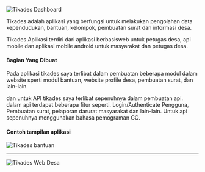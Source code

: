 ![Tikades Dashboard](https://fn-code.github.io/portofolio/img/tikades-dashboard.png)

Tikades adalah aplikasi yang berfungsi untuk melakukan pengolahan data kependudukan, bantuan, kelompok, pembuatan surat dan informasi desa.

Tikades Aplikasi terdiri dari aplikasi berbasisweb untuk petugas desa, api mobile dan aplikasi mobile android untuk masyarakat dan petugas desa.

#### Bagian Yang Dibuat

Pada aplikasi tikades saya terlibat dalam pembuatan beberapa modul dalam website sperti modul bantuan, website profile desa, pembuatan surat, dan lain-lain. 

dan untuk API tikades saya terlibat sepenuhnya dalam pembuatan api.
dalam api terdapat beberapa fitur seperti. Login/Authenticate Pengguna, Pembuatan surat, pelaporan darurat masyarakat dan lain-lain.
Untuk api sepenuhnya menggunakan bahasa pemograman GO.

#### Contoh tampilan aplikasi

![Tikades bantuan](https://fn-code.github.io/portofolio/img/tikades-bantuan.png)

<hr>

![Tikades Web Desa](https://fn-code.github.io/portofolio/img/tikades-webdes.png)
